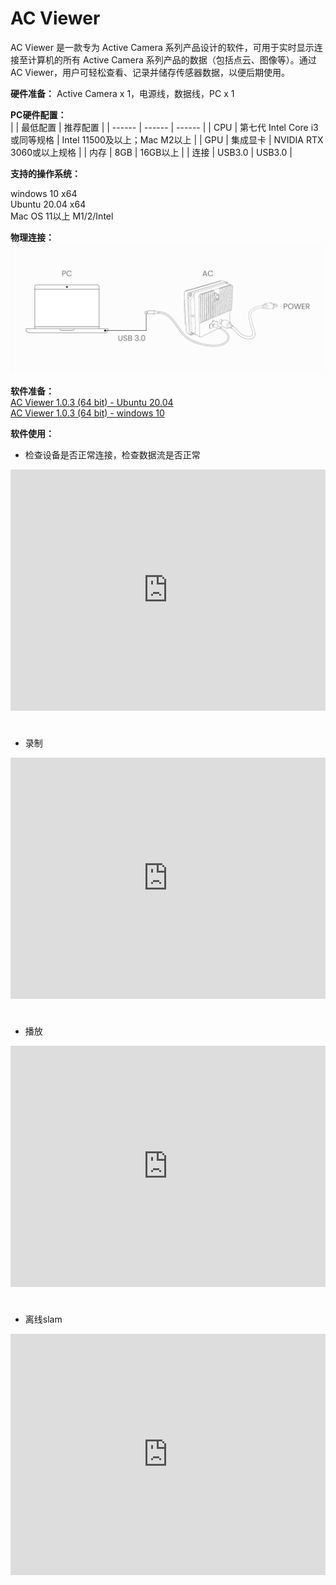 # AC Viewer  

AC Viewer 是一款专为 Active Camera 系列产品设计的软件，可用于实时显示连接至计算机的所有 Active Camera 系列产品的数据（包括点云、图像等）。通过 AC Viewer，用户可轻松查看、记录并储存传感器数据，以便后期使用。  

**硬件准备：** Active Camera x 1，电源线，数据线，PC x 1  

**PC硬件配置：**  
|    | 最低配置  | 推荐配置 |
| ------ | ------ | ------ |
| CPU | 第七代 Intel Core i3或同等规格 | Intel 11500及以上；Mac M2以上 |
| GPU | 集成显卡 | NVIDIA RTX 3060或以上规格 |
| 内存 | 8GB | 16GB以上 |
| 连接 | USB3.0 | USB3.0 |

**支持的操作系统：**   

windows 10 x64   
Ubuntu 20.04 x64  
Mac OS 11以上 M1/2/Intel

**物理连接：**
![图片alt](../image/output.png)  


**软件准备：**  
[AC Viewer 1.0.3 (64 bit) - Ubuntu 20.04](https://cdn.robosense.cn/AC_wiki/AcViewer_Linux_x86_64_release_1.0.3.zip)  
[AC Viewer 1.0.3 (64 bit) - windows 10](https://cdn.robosense.cn/AC_wiki/AcViewer_Win_x86_64_release_1.0.3.zip)



 **软件使用：**  
- 检查设备是否正常连接，检查数据流是否正常
<iframe style="margin-bottom: 24px;" width="100%" height="386" src="https://cdn.robosense.cn/AC_wiki/acview_check.mp4" frameborder="0" allowfullscreen></iframe>

- 录制
<iframe style="margin-bottom: 24px;" width="100%" height="386" src="https://cdn.robosense.cn/AC_wiki/acview_collect.mp4" frameborder="0" allowfullscreen></iframe>

- 播放
<iframe style="margin-bottom: 24px;" width="100%" height="386" src="https://cdn.robosense.cn/AC_wiki/acview_replay.mp4" frameborder="0" allowfullscreen></iframe>

- 离线slam
<iframe style="margin-bottom: 24px;" width="100%" height="386" src="https://cdn.robosense.cn/AC_wiki/acview_slam.mp4" frameborder="0" allowfullscreen></iframe>
